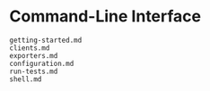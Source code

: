 # Command-Line Interface

```{toctree}
getting-started.md
clients.md
exporters.md
configuration.md
run-tests.md
shell.md
```
